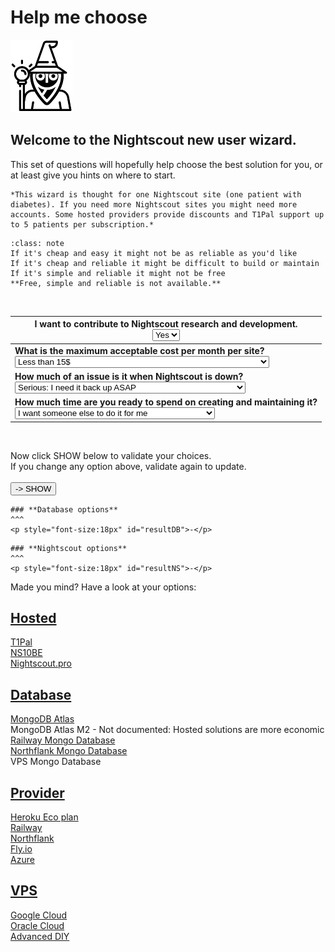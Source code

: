 # Help me choose

<img src="./img/wizard.png" />

## Welcome to the Nightscout new user wizard.

This set of questions will hopefully help choose the best solution for you, or at least give you hints on where to start. 

```{hint}
*This wizard is thought for one Nightscout site (one patient with diabetes). If you need more Nightscout sites you might need more accounts. Some hosted providers provide discounts and T1Pal support up to 5 patients per subscription.*
```

```{admonition} [TANSTAAFL](https://en.wiktionary.org/wiki/TANSTAAFL)
:class: note
If it's cheap and easy it might not be as reliable as you'd like  
If it's cheap and reliable it might be difficult to build or maintain  
If it's simple and reliable it might not be free  
**Free, simple and reliable is not available.**
```

</br>

| I want to contribute to Nightscout research and development.</br><select name="cont" id="CONT"><br/>  <option value="yes" selected="selected">Yes</option><br/>  <option value="no">No</option><br/></select> |
| ------------------------------------------------------------ |
| **What is the maximum acceptable cost per month  per site?**</br><select name="cost" id="COST"><br/>  <option value="free">It MUST be free even if it requires a lot of work</option><br/>  <option value="cent">Less than 10c</option><br/>  <option value="pay1">Less than 6$</option><br/>  <option value="pay2">Less than 10$</option><br/>  <option value="pay3" selected="selected">Less than 15$</option><br/></select> |
| **How much of an issue is it when Nightscout is down?**</br><select name="rely" id="RELY"><br/>  <option value="serious" selected="selected">Serious: I need it back up ASAP</option><br/>  <option value="mild">Disturbing: If I can get it back up in less than a week I'm ok</option><br/>  <option value="none">It happens: I'll do without until I can get it fixed</option><br/></select> |
| **How much time are you ready to spend on creating and maintaining it?**</br><select name="simple" id="SIMPLE"><br/>  <option value="high">I've got good IT knowledge</option><br/>  <option value="medium">I can follow detailed instructions and take care of it</option><br/>  <option value="easy">I can follow simple instructions and take care of it</option><br/>  <option value="pay" selected="selected">I want someone else to do it for me</option><br/></select> |

<script>
function Validate()
{
	var dbAtla, dbAtlaP, dbRail, dbNort, dbVPS
	var nsHero, nsRail, nsNort, nsAzur, nsVPS, nsFly, nsGoog, nsT1Pal, ns10be, nsPro
	var sDB, sNS
	sDB=""; sNS=""
	dbAtla=1; dbAtlaP=1; dbRail=1; dbNort=1; dbVPS=1;
	nsHero=1; nsRail=1; nsNort=1; nsAzur=1; nsVPS=1; nsFly=1; nsGoog=1; nsT1Pal=1; ns10be=1; nsPro=1
	sel = document.getElementById("CONT");
	switch(sel.selectedIndex)
	{
	    case 0: dbAtla=0; dbAtlaP=0; dbRail=0; dbNort=0; dbVPS=0;
		nsHero=0; nsRail=0; nsNort=0; nsAzur=0; nsVPS=0; nsFly=0; nsGoog=0; ns10be=0; nsPro=0;
		break;
	}
	sel = document.getElementById("SIMPLE");
	switch(sel.selectedIndex)
	{
		case 0: dbAtla=1; dbAtlaP=1; dbRail=1; dbNort=1; dbVPS=1; nsHero=1; nsRail=1;
	    		nsNort=1; nsAzur=1; nsVPS=1; nsFly=1; nsGoog=1; nsT1Pal=1; ns10be=1; nsPro=1; 
	    		sDB="[Reliability constrains removed for IT knowledgeable user]<br />";
	    		sNS="[Reliability constrains removed for IT knowledgeable user]<br />"
	    		break
		case 1: dbVPS=0; nsFly=0; nsVPS=0; break
		case 2: dbAtla=0; dbAtlaP=0; dbRail=0; dbNort=0; dbVPS=0; nsFly=0; nsVPS=0; break
		case 3: dbAtla=0; dbAtlaP=0; dbRail=0; dbNort=0; dbVPS=0; nsGoog=0; nsHero=0; nsRail=0; nsNort=0;
				nsAzur=0; nsFly=0; nsGoog=0; nsVPS=0; break
	}
	sel = document.getElementById("COST");
	switch(sel.selectedIndex)
	{
		case 0: dbNort=0; nsHero=0; dbAtlaP=0; dbRail=0; nsGoog=0; nsT1Pal=0; ns10be=0; nsPro=0; nsRail=0; break
		case 1: dbNort=0; nsHero=0; dbAtlaP=0; dbRail=0; nsT1Pal=0; ns10be=0; nsPro=0; nsRail=0; break
		case 2: dbAtlaP=0; nsT1Pal=0; break
		case 3: nsT1Pal=0; break
		case 4: break
	}
	sel = document.getElementById("RELY");
	switch(sel.selectedIndex)
	{
		case 0: nsHero=0; dbAtla=0; dbRail=0; dbVPS=0; nsFly=0; nsGoog=0; nsVPS=0; break
		case 1: nsFly=0; break
		case 2: break
	}
	if(dbAtla) sDB=sDB+" - Free MongoDB Atlas (limited to 512MiB) <br />"
	if(dbAtlaP) sDB=sDB+" - M2 MongoDB Atlas (9$/month) <br />"
	if(dbRail) sDB=sDB+" - Railway Mongo database (10$/GiB/month)<br />"
	if(dbNort) sDB=sDB+" - Northflank Mongo database (0.3$/GiB/month) <br />"
	if(dbVPS) sDB=sDB+" - VPS Mongo database (Oracle, Google, ...) <br />"
	if(nsT1Pal|ns10be|nsPro) sDB=sDB+" - Database included in the hosted service <br />"
	if(nsGoog) sDB=sDB+" - Database included in Google Cloud <br />"
	if(sDB=="") sDB="Uh... not many choices there, try to change some options and retry."
	document.getElementById("resultDB").innerHTML = sDB;
	if(sDB!=" - Database included in the hosted service"&sDB!="Uh... not many choices there, try to change some options and retry.")
	{
		if(sDB!=" - Database included in Google Cloud <br />"&sDB!=" - Database included in the hosted service <br /> - Database included in Google Cloud <br />")
		{
			if(nsHero) sNS=sNS+" - Heroku Eco plan (5$/month) <br />"
			if(nsRail) sNS=sNS+" - Railway Hobby plan (5$/month)<br />"
			if(nsNort) sNS=sNS+" - Northflank Free Developer plan <br />"
			if(nsAzur) sNS=sNS+" - Azure Basic plan (using always free services) <br />"
			if(nsVPS) sNS=sNS+" - Oracle Cloud Free E2.1 micro tier <br />"
			if(nsFly) sNS=sNS+" - Fly.io Free Hobby plan <br />"
		}
		if(nsGoog) sNS=sNS+" - Google Cloud Free e2-micro tier <br />"
	}
	if(nsT1Pal) sNS=sNS+" - T1Pal Hosted Nightscout (11.99$/month) <br />"
	if(ns10be) sNS=sNS+" - NS10BE Hosted Nightscout (from €4.99/month) <br />"
	if(nsPro) sNS=sNS+" - Nightscout Pro Hosted service (3£/month) <br />"
	if(sNS=="") sNS="Uh... not many choices there, try to change some options and retry."
	document.getElementById("resultNS").innerHTML = sNS;
}
</script>

</br>

Now click SHOW below to validate your choices.  
If you change any option above, validate again to update. </br></br>
<button onclick="Validate()">-> SHOW</button>

```{card}
### **Database options**
^^^
<p style="font-size:18px" id="resultDB">-</p>
```

```{card}
### **Nightscout options**
^^^
<p style="font-size:18px" id="resultNS">-</p>
```

Made you mind? Have a look at your options:

## <u>Hosted</u>

[T1Pal](/index.md#t1pal)  
[NS10BE](/index.md#ns10be)  
[Nightscout.pro](/index.md#nightscout-pro)

## <u>Database</u>

[MongoDB Atlas](/vendors/mongodb/atlas.md)  
MongoDB Atlas M2 - Not documented: Hosted solutions are more economic  
[Railway Mongo Database](/vendors/railway/database.md)  
[Northflank Mongo Database](/vendors/northflank/database.md)  
VPS Mongo Database

## <u>Provider</u>

[Heroku Eco plan](/vendors/heroku/new_user.md)  
[Railway](/vendors/railway/new_user.md)  
[Northflank](/vendors/northflank/new_user.md)  
[Fly.io](/vendors/fly.io/new_user.md)  
[Azure](/vendors/azure/new_user.md)

## <u>VPS</u>

[Google Cloud](https://navid200.github.io/xDrip/docs/Nightscout/GoogleCloud.html)  
[Oracle Cloud](https://www.dropbox.com/s/5twlqrndofqno0t/0-amber-oracle.pdf)  
[Advanced DIY](/nightscout/advanced)
